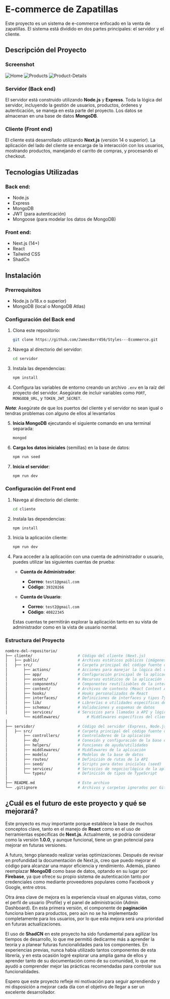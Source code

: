 # E-commerce de Zapatillas

Este proyecto es un sistema de e-commerce enfocado en la venta de zapatillas. El sistema está dividido en dos partes principales: el servidor y el cliente.

## Descripción del Proyecto
### Screenshot

![Home](./cliente/public/screenshots/home.png)
![Products](./cliente/public/screenshots/products.png)
![Product-Details](./cliente/public/screenshots/product-detail.png)

### Servidor (Back end)
El servidor está construido utilizando **Node.js** y **Express**. Toda la lógica del servidor, incluyendo la gestión de usuarios, productos, órdenes y autenticación, se maneja en esta parte del proyecto. Los datos se almacenan en una base de datos **MongoDB**.

### Cliente (Front end)
El cliente está desarrollado utilizando **Next.js** (versión 14 o superior). La aplicación del lado del cliente se encarga de la interacción con los usuarios, mostrando productos, manejando el carrito de compras, y procesando el checkout.


## Tecnologías Utilizadas

### Back end:
- Node.js
- Express
- MongoDB
- JWT (para autenticación)
- Mongoose (para modelar los datos de MongoDB)

### Front end:
- Next.js (14+)
- React
- Tailwind CSS 
- ShadCn

## Instalación

### Prerrequisitos
- Node.js (v18.x o superior)
- MongoDB (local o MongoDB Atlas)

### Configuración del Back end

1. Clona este repositorio:

    ```bash
    git clone https://github.com/JamesBarr456/Styles---Ecommerce.git
    ```

2. Navega al directorio del servidor:

    ```bash
    cd servidor
    ```

3. Instala las dependencias:

    ```bash
    npm install
    ```

4. Configura las variables de entorno creando un archivo `.env` en la raíz del proyecto del servidor. Asegúrate de incluir variables como `PORT`, `MONGODB_URL`, y `TOKEN_JWT_SECRET`. 

 ***Nota***: Asegúrate de que los puertos del cliente y el servidor no sean igual o tendras problemas con alguno de ellos al levantarlos

5. **Inicia MongoDB** ejecutando el siguiente comando en una terminal separada:

    ```bash
    mongod
    ```

6. **Carga los datos iniciales** (semillas) en la base de datos:

    ```bash
    npm run seed
    ```

7. **Inicia el servidor**:

    ```bash
    npm run dev
    ```

### Configuración del Front end

1. Navega al directorio del cliente:

    ```bash
    cd cliente
    ```

2. Instala las dependencias:

    ```bash
    npm install
    ```

3. Inicia la aplicación cliente:

    ```bash
    npm run dev
    ```
4. Para acceder a la aplicación con una cuenta de administrador o usuario, puedes utilizar las siguientes cuentas de prueba:

   - **Cuenta de Administrador**: 
     - **Correo**: `test1@gmail.com`
     - **Código**: `39320266`

   - **Cuenta de Usuario**: 
     - **Correo**: `test2@gmail.com`
     - **Código**: `40822345`

   Estas cuentas te permitirán explorar la aplicación tanto en su vista de administrador como en la vista de usuario normal.

### Estructura del Proyecto

```bash
nombre-del-repositorio/
├── cliente/                    # Código del cliente (Next.js)
│   ├── public/                 # Archivos estáticos públicos (imágenes, fuentes, etc.)
│   ├── src/                    # Carpeta principal del código fuente del cliente
│       ├── actions/            # Acciones para manejar la lógica del cliente
│       ├── app/                # Configuración principal de la aplicación (páginas y layout)
│       ├── assets/             # Recursos estáticos de la aplicación (imágenes, estilos, etc.)
│       ├── components/         # Componentes reutilizables de la interfaz de usuario
│       ├── context/            # Archivos de contexto (React Context API)
│       ├── hooks/              # Hooks personalizados de React
│       ├── interfaces/         # Definiciones de interfaces y tipos TypeScript
│       ├── lib/                # Librerías o utilidades específicas del cliente
│       ├── schemas/            # Validaciones y esquemas de datos
│       ├── services/           # Servicios para llamadas a API y lógica de negocio
        └── middlewares/            # Middlewares específicos del cliente
│  
├── servidor/                   # Código del servidor (Express, Node.js)
│   ├── src/                    # Carpeta principal del código fuente del servidor
│       ├── controllers/        # Controladores de la aplicación
│       ├── db/                 # Conexión y configuración de la base de datos
│       ├── helpers/            # Funciones de ayuda/utilidades
│       ├── middlewares/        # Middlewares de la aplicación
│       ├── models/             # Modelos de la base de datos
│       ├── routes/             # Definición de rutas de la API
│       ├── seed/               # Scripts para datos iniciales (seed)
│       ├── services/           # Servicios de negocio/lógica de la aplicación
│       └── types/              # Definición de tipos de TypeScript
│ 
├── README.md                   # Este archivo
└── .gitignore                  # Archivos y carpetas ignorados por Git
```

## ¿Cuál es el futuro de este proyecto y qué se mejorará?

Este proyecto es muy importante porque establece la base de muchos conceptos clave, tanto en el manejo de **React** como en el uso de herramientas específicas de **Next.js**. Actualmente, se podría considerar como la versión **1.0.0**, y aunque funcional, tiene un gran potencial para mejorar en futuras versiones.

A futuro, tengo planeado realizar varias optimizaciones. Después de revisar en profundidad la documentación de Next.js, creo que puedo mejorar el código para alcanzar una mayor eficiencia y rendimiento. Además, planeo reemplazar **MongoDB** como base de datos, optando en su lugar por **Firebase**, ya que ofrece su propio sistema de autenticación tanto por credenciales como mediante proveedores populares como Facebook y Google, entre otros.

Otra área clave de mejora es la experiencia visual en algunas vistas, como el perfil de usuario (Profile) y el panel de administración (Admin Dashboard). En esta primera versión, el componente de **paginación** funciona bien para productos, pero aún no se ha implementado completamente para los usuarios, por lo que esta mejora será una prioridad en futuras actualizaciones.

El uso de **ShadCN** en este proyecto ha sido fundamental para agilizar los tiempos de desarrollo, lo que me permitió dedicarme más a aprender la teoría y a planear futuras funcionalidades para los componentes. En experiencias previas, nunca había utilizado tantos componentes de esta librería, y en esta ocasión logré explorar una amplia gama de ellos y aprender tanto de su documentación como de su comunidad, lo que me ayudó a comprender mejor las prácticas recomendadas para controlar sus funcionalidades.

Espero que este proyecto refleje mi motivación para seguir aprendiendo y mi disposición a mejorar cada día con el objetivo de llegar a ser un excelente desarrollador.
